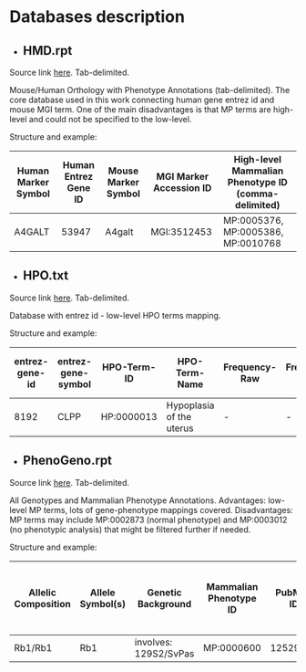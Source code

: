 ﻿# Databases description #

* ## HMD.rpt ##

Source link [here](https://www.informatics.jax.org/downloads/reports/HMD_HumanPhenotype.rpt). Tab-delimited. 

Mouse/Human Orthology with Phenotype Annotations (tab-delimited). The core database used in this work connecting human gene entrez id and mouse MGI term. One of the main disadvantages is that MP terms are high-level and could not be specified to the low-level.

Structure and example:

| Human Marker Symbol | Human Entrez Gene ID | Mouse Marker Symbol | MGI Marker Accession ID | High-level Mammalian Phenotype ID (comma-delimited) |
| --- | - | -- | - | ----- |
| A4GALT | 53947 | A4galt | MGI:3512453 | MP:0005376, MP:0005386, MP:0010768 |


* ## HPO.txt ##

Source link [here](http://purl.obolibrary.org/obo/hp/hpoa/genes_to_phenotype.txt). Tab-delimited. 

Database with entrez id - low-level HPO terms mapping.

Structure and example:

| entrez-gene-id | entrez-gene-symbol | HPO-Term-ID | HPO-Term-Name | Frequency-Raw | Frequency-HPO | Additional Info from G-D source | G-D source | disease-ID for link |
| -- | -- | -- | -- | -- | -- | -- | -- | -- |
| 8192 | CLPP |	HP:0000013 | Hypoplasia of the uterus | - | - | - | mim2gene | OMIM:614129 |


* ## PhenoGeno.rpt ##

Source link [here](https://www.informatics.jax.org/downloads/reports/MGI_PhenoGenoMP.rpt). Tab-delimited. 

All Genotypes and Mammalian Phenotype Annotations. Advantages: low-level MP terms, lots of gene-phenotype mappings covered. Disadvantages: MP terms may include MP:0002873 (normal phenotype) and MP:0003012 (no phenotypic analysis) that might be filtered further if needed.

Structure and example:

| Allelic Composition | Allele Symbol(s) | Genetic Background | Mammalian Phenotype ID | PubMed ID | MGI Marker Accession ID (comma-delimited) |
| -- | -- | -- | -- | -- | -- |
Rb1<tm1Tyj>/Rb1<tm1Tyj> | Rb1<tm1Tyj> | involves: 129S2/SvPas | MP:0000600 | 12529408 | MGI:97874 |

